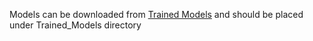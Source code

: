 Models can be downloaded from [Trained Models](https://storage.googleapis.com/decimer_weights/Trained_Models.zip) and should be placed under Trained_Models directory